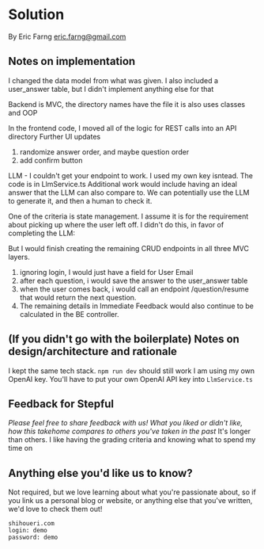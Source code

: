 # Solution

By Eric Farng
eric.farng@gmail.com

## Notes on implementation

I changed the data model from what was given.
I also included a user_answer table, but I didn't implement anything else for that

Backend is MVC, the directory names have the file
it is also uses classes and OOP

In the frontend code, I moved all of the logic for REST calls into an API directory
Further UI updates
1. randomize answer order, and maybe question order
2. add confirm button

LLM -
I couldn't get your endpoint to work. I used my own key isntead.
The code is in LlmService.ts
Additional work would include having an ideal answer that the LLM can also compare to. We can potentially use the LLM to generate it, and then a human to check it.


One of the criteria is state management. I assume it is for the requirement about picking up where the user left off.
I didn't do this, in favor of completing the LLM:

But I would finish creating the remaining CRUD endpoints in all three MVC layers.
1. ignoring login, I would just have a field for User Email
2. after each question, i would save the answer to the user_answer table
3. when the user comes back, i would call an endpoint /question/resume that would return the next question.
4. The remaining details in Immediate Feedback would also continue to be calculated in the BE controller.


## (If you didn't go with the boilerplate) Notes on design/architecture and rationale

I kept the same tech stack.
`npm run dev` should still  work
I am using my own OpenAI key. You'll have to put your own OpenAI API key into `LlmService.ts`


## Feedback for Stepful
_Please feel free to share feedback with us! What you liked or didn't like, how this takehome compares to others you've taken in the past_
It's longer than others. I like having the grading criteria and knowing what to spend my time on

## Anything else you'd like us to know?
Not required, but we love learning about what you're passionate about, so if you link us a personal blog or website, or anything else that you've written, we'd love to check them out!
```
shihoueri.com
login: demo
password: demo
```